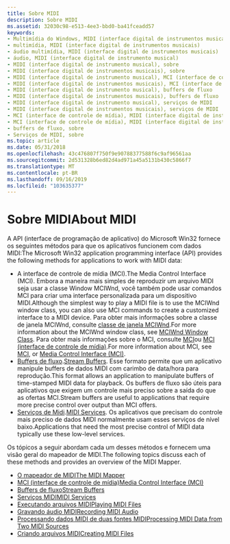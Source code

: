 ```yaml
---
title: Sobre MIDI
description: Sobre MIDI
ms.assetid: 32030c98-e513-4ee3-bbd0-ba41fceadd57
keywords:
- Multimídia do Windows, MIDI (interface digital de instrumentos musicais)
- multimídia, MIDI (interface digital de instrumentos musicais)
- áudio multimídia, MIDI (interface digital de instrumentos musicais)
- áudio, MIDI (interface digital de instrumento musical)
- MIDI (interface digital de instrumento musical), sobre
- MIDI (interface digital de instrumentos musicais), sobre
- MIDI (interface digital de instrumento musical), MCI (interface de controle de mídia)
- MIDI (interface digital de instrumentos musicais), MCI (interface de controle de mídia)
- MIDI (interface digital de instrumento musical), buffers de fluxo
- MIDI (interface digital de instrumentos musicais), buffers de fluxo
- MIDI (interface digital de instrumento musical), serviços de MIDI
- MIDI (interface digital de instrumentos musicais), serviços de MIDI
- MCI (interface de controle de mídia), MIDI (interface digital de instrumento musical)
- MCI (interface de controle de mídia), MIDI (interface digital de instrumento musical)
- buffers de fluxo, sobre
- Serviços de MIDI, sobre
ms.topic: article
ms.date: 05/31/2018
ms.openlocfilehash: 43c476807f750f9e90788377588f6c9af96561aa
ms.sourcegitcommit: 2d531328b6ed82d4ad971a45a5131b430c5866f7
ms.translationtype: MT
ms.contentlocale: pt-BR
ms.lasthandoff: 09/16/2019
ms.locfileid: "103635377"
---
```

# <a name="about-midi"></a><span data-ttu-id="7dcff-119">Sobre MIDI</span><span class="sxs-lookup"><span data-stu-id="7dcff-119">About MIDI</span></span>

<span data-ttu-id="7dcff-120">A API (interface de programação de aplicativo) do Microsoft Win32 fornece os seguintes métodos para que os aplicativos funcionem com dados MIDI:</span><span class="sxs-lookup"><span data-stu-id="7dcff-120">The Microsoft Win32 application programming interface (API) provides the following methods for applications to work with MIDI data:</span></span>

-   <span data-ttu-id="7dcff-121">A interface de controle de mídia (MCI).</span><span class="sxs-lookup"><span data-stu-id="7dcff-121">The Media Control Interface (MCI).</span></span> <span data-ttu-id="7dcff-122">Embora a maneira mais simples de reproduzir um arquivo MIDI seja usar a classe Window MCIWnd, você também pode usar comandos MCI para criar uma interface personalizada para um dispositivo MIDI.</span><span class="sxs-lookup"><span data-stu-id="7dcff-122">Although the simplest way to play a MIDI file is to use the MCIWnd window class, you can also use MCI commands to create a customized interface to a MIDI device.</span></span> <span data-ttu-id="7dcff-123">Para obter mais informações sobre a classe de janela MCIWnd, consulte [classe de janela MCIWnd](mciwnd-window-class.md).</span><span class="sxs-lookup"><span data-stu-id="7dcff-123">For more information about the MCIWnd window class, see [MCIWnd Window Class](mciwnd-window-class.md).</span></span> <span data-ttu-id="7dcff-124">Para obter mais informações sobre o MCI, consulte [MCI](mci.md)ou [MCI (interface de controle de mídia)](media-control-interface--mci.md).</span><span class="sxs-lookup"><span data-stu-id="7dcff-124">For more information about MCI, see [MCI](mci.md), or [Media Control Interface (MCI)](media-control-interface--mci.md).</span></span>
-   <span data-ttu-id="7dcff-125">[Buffers de fluxo](stream-buffers.md).</span><span class="sxs-lookup"><span data-stu-id="7dcff-125">[Stream Buffers](stream-buffers.md).</span></span> <span data-ttu-id="7dcff-126">Esse formato permite que um aplicativo manipule buffers de dados MIDI com carimbo de data/hora para reprodução.</span><span class="sxs-lookup"><span data-stu-id="7dcff-126">This format allows an application to manipulate buffers of time-stamped MIDI data for playback.</span></span> <span data-ttu-id="7dcff-127">Os buffers de fluxo são úteis para aplicativos que exigem um controle mais preciso sobre a saída do que as ofertas MCI.</span><span class="sxs-lookup"><span data-stu-id="7dcff-127">Stream buffers are useful to applications that require more precise control over output than MCI offers.</span></span>
-   <span data-ttu-id="7dcff-128">[Serviços de Midi](midi-services.md).</span><span class="sxs-lookup"><span data-stu-id="7dcff-128">[MIDI Services](midi-services.md).</span></span> <span data-ttu-id="7dcff-129">Os aplicativos que precisam do controle mais preciso de dados MIDI normalmente usam esses serviços de nível baixo.</span><span class="sxs-lookup"><span data-stu-id="7dcff-129">Applications that need the most precise control of MIDI data typically use these low-level services.</span></span>

<span data-ttu-id="7dcff-130">Os tópicos a seguir abordam cada um desses métodos e fornecem uma visão geral do mapeador de MIDI.</span><span class="sxs-lookup"><span data-stu-id="7dcff-130">The following topics discuss each of these methods and provides an overview of the MIDI Mapper.</span></span>

-   [<span data-ttu-id="7dcff-131">O mapeador de MIDI</span><span class="sxs-lookup"><span data-stu-id="7dcff-131">The MIDI Mapper</span></span>](the-midi-mapper.md)
-   [<span data-ttu-id="7dcff-132">MCI (interface de controle de mídia)</span><span class="sxs-lookup"><span data-stu-id="7dcff-132">Media Control Interface (MCI)</span></span>](media-control-interface--mci.md)
-   [<span data-ttu-id="7dcff-133">Buffers de fluxo</span><span class="sxs-lookup"><span data-stu-id="7dcff-133">Stream Buffers</span></span>](stream-buffers.md)
-   [<span data-ttu-id="7dcff-134">Serviços MIDI</span><span class="sxs-lookup"><span data-stu-id="7dcff-134">MIDI Services</span></span>](midi-services.md)
-   [<span data-ttu-id="7dcff-135">Executando arquivos MIDI</span><span class="sxs-lookup"><span data-stu-id="7dcff-135">Playing MIDI Files</span></span>](playing-midi-files.md)
-   [<span data-ttu-id="7dcff-136">Gravando áudio MIDI</span><span class="sxs-lookup"><span data-stu-id="7dcff-136">Recording MIDI Audio</span></span>](recording-midi-audio.md)
-   [<span data-ttu-id="7dcff-137">Processando dados MIDI de duas fontes MIDI</span><span class="sxs-lookup"><span data-stu-id="7dcff-137">Processing MIDI Data from Two MIDI Sources</span></span>](processing-midi-data-from-two-midi-sources.md)
-   [<span data-ttu-id="7dcff-138">Criando arquivos MIDI</span><span class="sxs-lookup"><span data-stu-id="7dcff-138">Creating MIDI Files</span></span>](creating-midi-files.md)

 

 




